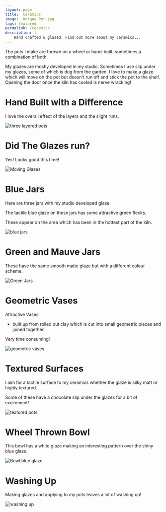 ```yaml
---
layout: page
title:  Ceramics
image:  Unique-Pot.jpg
tags: featured
permalink: /ceramics
description: |
    Hand crafted & glazed. Find out more about my ceramics...
---
```

The pots I make are thrown on a wheel or hand-built, sometimes a combination of both.

My glazes are mostly developed in my studio. Sometimes I use slip under my glazes, some of which is dug from the garden.
I love to make a glaze which will move on the pot but doesn't run off and stick the pot to the shelf. 
Opening the door once the kiln has cooled is nerve wracking!

# Hand Built with a Difference

I love the overall effect of the layers and the slight runs.

![three layered pots](/images/Layer-Vases.jpg)

# Did The Glazes run?

Yes! Looks good this time!

![Moving Glazes](/images/Moving-Glazes.jpg)

# Blue Jars

Here are three jars with my studio developed glaze.

The tactile blue glaze on these jars has some attractive green flecks.

These appear on the area which has been in the hottest part of the kiln. 

![blue jars](/images/Blue-Jars.jpg)

# Green and Mauve Jars

These have the same smooth matte glaze but with a different colour scheme.

![Green Jars](/images/Two-Jars.jpg)

# Geometric Vases

Attractive Vases 

- built up from rolled out clay which is cut into small geometric pieces and joined together.

Very time consuming!

![geometric vases](/images/Geometric-Vases.JPG)

# Textured Surfaces

I aim for a tactile surface to my ceramics whether the glaze is silky matt or highly textured.

Some of these have a chocolate slip under the glazes for a bit of excitement!

![textured pots](/images/Textured-pots.jpg)

# Wheel Thrown Bowl

This bowl has a white glaze making an interesting pattern over the shiny blue glaze. 

![Bowl blue glaze](/images/Bowl-blue-glaze.jpg)

# Washing Up

Making glazes and applying to my pots leaves a lot of washing up!

![washing up](/images/Washing-Up.jpg)




